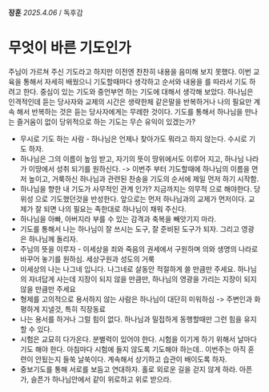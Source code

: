 **장훈** _2025.4.06_ / 독후감  
# 무엇이 바른 기도인가
주님이 가르쳐 주신 기도라고 하지만 이전엔 찬찬히 내용을 음미해 보지 못했다. 이번 교육을 통해서 자세히 배웠으니 기도할때마다 생각하고 순서와 내용을 를 따라서 기도 하려고 한다. 중심이 있는 기도와 중언부언 하는 기도에 대해서 생각해 보았다. 하나님은 인격적인데 듣는 당사자와 교제의 시간은 생략한체 같은말을 반복하거나 나의 필요만 계속 해서 반복하는 것은 듣는 당사자에게는 무례한 것이다. 기도를 통해서 하나님을 만나는 즐거움이 없이 당위적으로 하는 기도는 무슨 유익이 있겠는가?

* 무시로 기도 하는 사람 - 하나님은 언제나 찾아가도 뭐라고 하지 않는다. 수시로 기도 하자.
* 하나님은 그의 이름이 높임 받고, 자기의 뜻이 땅위에서도 이루어 지고, 하나님 나라가 이땅에서 성취 되기를 원하신다. -> 이번주 부터 기도할때에 하나님의 이름을 먼저 높이고, 거룩하신 하나님과 관련된 찬송을 기도의 순서에 제일 먼저 하기 시작함. 
* 하나님을 향한 내 기도가 사무적인 관계 인가? 지금까지는 의무적 으로 해야한다. 당위성 으로 기도했던것을 반성한다. 앞으로는 먼저 하나님과의 교제가 먼저이다. 교제가 잘 되면 나의 필요는 족한대로 하나님이 채워 주신다.
* 하나님을 아빠, 아버지라 부를 수 있는 감격과 축복을 빼앗기지 마라.
* 기도를 통해서 나는 하나님이 잘 쓰시는 도구, 잘 준비된 도구가 되자. 그리고 영광은 하나님께 돌리자.
* 주님의 뜻을 이루자 - 이세상을 죄와 죽음의 권세에서 구원하며 의와 생명의 나라로 바꾸어 놓기를 원하심. 세상구원과 성도의 거룩
* 이세상의 나는 나그네 입니다. 나그네로 살동안 적절하게 쓸 만큼만 주세요. 하나님의 자녀답게 사는데 지장이 되지 않을 만큼만, 하나님의 영광을 가리는 지장이 되지 않을 만큼만 주세요
* 형제를 고의적으로 용서하지 않는 사람은 하나님이 대단히 미워하심 -> 주변인과 화평하게 지낼것, 특히 직장동료
* 나는 용서를 하거나 그럴 힘이 없다. 하나님과 밀접하게 동행할때만 그런 힘을 유지 할 수 있다.
* 시험은 교묘히 다가온다. 분별력이 있어야 한다. 시험을 이기게 하기 위해서 날마다 기도 해야 한다. 아침마다 시험에 들지 않도록 기도해야 하는데.. 이번주는 아직 훈련이 안됬는지 들쑥 날쑥이다. 계속해서 상기하고 습관이 배이도록 하자.
* 중보기도를 통해 서로를 보듬고 연대하자. 홀로 외로운 길을 걷지 않게 하라. 아픈가, 슬픈가 하나님안에서 같이 위로하고 위로 받으라.
